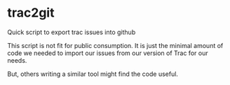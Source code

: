 trac2git
========

Quick script to export trac issues into github

This script is not fit for public consumption.  It is just the minimal
amount of code we needed to import our issues from our version of Trac
for our needs.

But, others writing a similar tool might find the code useful.
